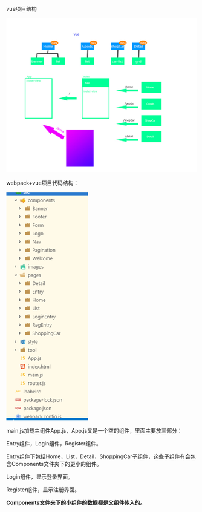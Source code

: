 vue项目结构



![](./images/structure.jpg)





webpack+vue项目代码结构：

![](./images/38.png)



main.js加载主组件App.js，App.js又是一个空的组件，里面主要放三部分：

Entry组件，Login组件，Register组件。

Entry组件下包括Home，List，Detail，ShoppingCar子组件，这些子组件有会包含Components文件夹下的更小的组件。

Login组件，显示登录界面。

Register组件，显示注册界面。



**Components文件夹下的小组件的数据都是父组件传入的。**













